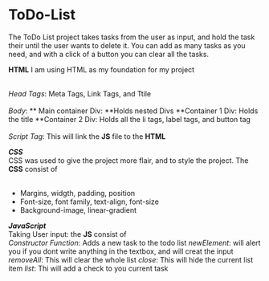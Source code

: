 # ToDo-List

The ToDo List project takes tasks from the user as input, and hold the task their until the user wants to delete it. You can add as many tasks as you need, and with a click of a button you can clear all the tasks.

**HTML**
I am using HTML as my foundation for my project <br><br>

_Head Tags_: Meta Tags, Link Tags, and Ttile    <br><br>
_Body_:
  ** Main container Div: **Holds nested Divs 
  **Container 1 Div: Holds the title
  **Container 2 Div: Holds all the li tags, label tags, and button tag <br><br>
_Script Tag_: This will link the **JS** file to the **HTML**

**_CSS_** <br>
CSS was used to give the project more flair, and to style the project. The **CSS** consist of <br><br>
- Margins, widgth, padding, position
- Font-size, font family, text-align, font-size
- Background-image, linear-gradient 

**_JavaScript_** <br>
Taking User input: the **JS** consist of <br>
_Constructor Function_: Adds a new task to the todo list
_newElement_: will alert you if you dont write anything in the textbox, and will creat the input
_removeAll_: This will clear the whole list 
_close_: This will hide the current list item
_list_: Thi will add a check to you current task

